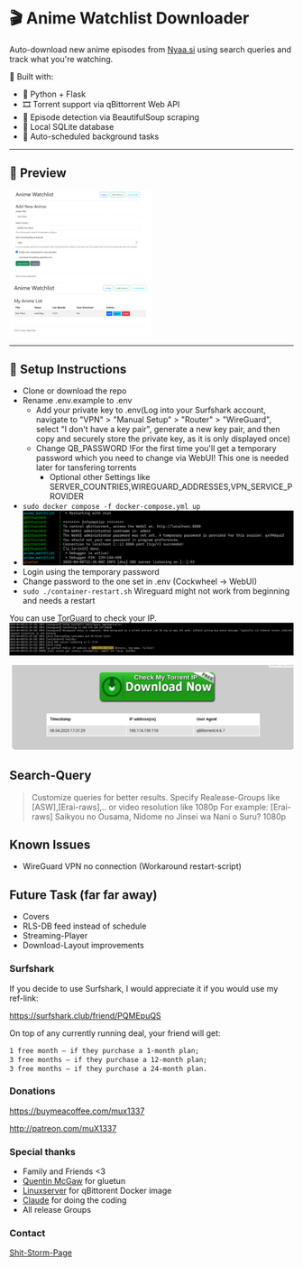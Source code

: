 # 🎬 Anime Watchlist Downloader
Auto-download new anime episodes from [Nyaa.si](https://nyaa.si) using search queries and track what you're watching.

🚀 Built with:
- 🐍 Python + Flask
- 🎞️ Torrent support via qBittorrent Web API
- 🧠 Episode detection via BeautifulSoup scraping
- 💾 Local SQLite database
- 🧰 Auto-scheduled background tasks

---

## 📸 Preview
<img src="images/anime_watchlist.png" width="50%" height="50%">
<img src="images/anime_dash.png" width="50%" height="50%">

---

## 🔧 Setup Instructions

- Clone or download the repo
- Rename .env.example to .env 
    - Add your private key to .env(Log into your Surfshark account, navigate to "VPN" > "Manual Setup" > "Router" > "WireGuard", select "I don't have a key pair", generate a new key pair, and then copy and securely store the private key, as it is only displayed once)
    - Change QB_PASSWORD !For the first time you'll get a temporary password which you need to change via WebUI! This one is needed later for tansfering torrents
        - Optional other Settings like SERVER_COUNTRIES,WIREGUARD_ADDRESSES,VPN_SERVICE_PROVIDER
- ```sudo docker compose -f docker-compose.yml up```
- ![alt text](images/image.png)
- Login using the temporary password
- Change password to the one set in .env (Cockwheel -> WebUI)
- ```sudo ./container-restart.sh``` Wireguard might not work from beginning and needs a restart

You can use [TorGuard](https://torguard.net/checkmytorrentipaddress.php) to check your IP. 
![alt text](images/gluetun.png)

![alt text](images/checkip.png)

## Search-Query

> Customize queries for better results. Specify Realease-Groups like [ASW],[Erai-raws],.. or video resolution like 1080p
> For example: [Erai-raws] Saikyou no Ousama, Nidome no Jinsei wa Nani o Suru? 1080p 


## Known Issues

- WireGuard VPN no connection (Workaround restart-script)

## Future Task (far far away) 

- Covers
- RLS-DB feed instead of schedule
- Streaming-Player
- Download-Layout improvements

### Surfshark

If you decide to use Surfshark, I would appreciate it if you would use my ref-link:

https://surfshark.club/friend/PQMEpuQS

On top of any currently running deal, your friend will get:

    1 free month — if they purchase a 1-month plan;
    3 free months — if they purchase a 12-month plan;
    3 free months — if they purchase a 24-month plan.

### Donations

https://buymeacoffee.com/mux1337

http://patreon.com/muX1337

### Special thanks

- Family and Friends <3
- [Quentin McGaw](https://github.com/qdm12) for gluetun
- [Linuxserver](https://www.linuxserver.io/) for qBittorent Docker image
- [Claude](https://claude.ai/) for doing the coding
- All release Groups

### Contact

[Shit-Storm-Page](https://x.com/MuxLeet)
